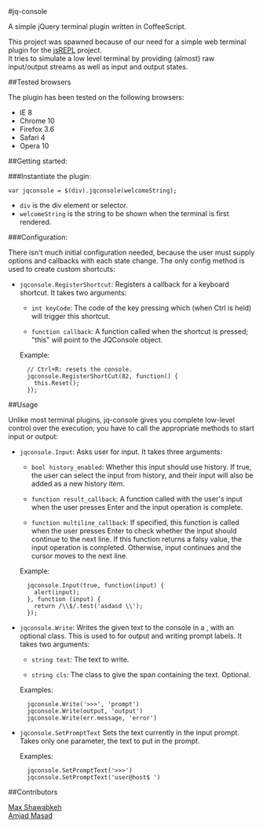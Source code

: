 #jq-console

A simple jQuery terminal plugin written in CoffeeScript.

This project was spawned because of our need for a simple web terminal plugin 
for the <a href="http://github.com/amasad/jsrepl">jsREPL</a> project.<br/> 
It tries to simulate a low level terminal by providing (almost) raw input/output
streams as well as input and output states.

##Tested browsers

The plugin has been tested on the following browsers:

* IE 8
* Chrome 10
* Firefox 3.6
* Safari 4
* Opera 10

##Getting started:

###Instantiate the plugin:

    var jqconsole = $(div).jqconsole(welcomeString);

* `div` is the div element or selector.
* `welcomeString` is the string to be shown when the terminal is first rendered.

###Configuration:

There isn't much initial configuration needed, because the user must supply
options and callbacks with each state change. The only config method is used to
create custom shortcuts:

* `jqconsole.RegisterShortcut`: Registers a callback for a keyboard shortcut.
  It takes two arguments:

    * `int keyCode`: The code of the key pressing which (when Ctrl is held) will
      trigger this shortcut.

    * `function callback`: A function called when the shortcut is pressed;
      "this" will point to the JQConsole object.

  Example:

        // Ctrl+R: resets the console.
        jqconsole.RegisterShortCut(82, function() {
          this.Reset();
        });

##Usage

Unlike most terminal plugins, jq-console gives you complete low-level control
over the execution; you have to call the appropriate methods to start input
or output:

* `jqconsole.Input`: Asks user for input. It takes three arguments:

    * `bool history_enabled`: Whether this input should use history. If true,
      the user can select the input from history, and their input will also be
      added as a new history item.

    * `function result_callback`: A function called with the user's input when
      the user presses Enter and the input operation is complete.

    * `function multiline_callback`: If specified, this function is called when
      the user presses Enter to check whether the input should continue to the
      next line. If this function returns a falsy value, the input operation
      is completed. Otherwise, input continues and the cursor moves to the next 
      line.

  Example:

        jqconsole.Input(true, function(input) {
          alert(input);
        }, function (input) {
          return /\\$/.test('asdasd \\');
        });

* `jqconsole.Write`: Writes the given text to the console in a <span>, with an 
  optional class. This is used to for output and writing prompt labels. It takes
  two arguments:

    * `string text`: The text to write.

    * `string cls`: The class to give the span containing the text. Optional.

  Examples:

        jqconsole.Write('>>>', 'prompt')
        jqconsole.Write(output, 'output')
        jqconsole.Write(err.message, 'error')

* `jqconsole.SetPromptText` Sets the text currently in the input prompt. Takes
  only one parameter, the text to put in the prompt.

  Examples:

        jqconsole.SetPromptText('>>>')
        jqconsole.SetPromptText('user@host$ ')

##Contributors

[Max Shawabkeh](http://max99x.com/)  
[Amjad Masad](http://twitter.com/amasad)
